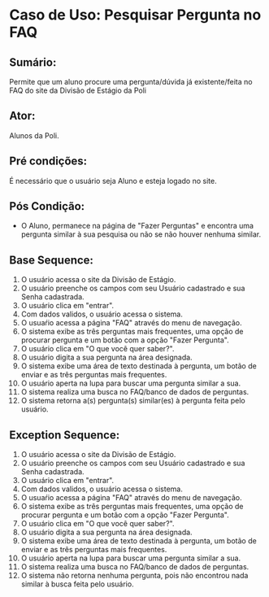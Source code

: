 # Caso de Uso: Pesquisar Pergunta no FAQ

## Sumário: 
Permite que um aluno procure uma pergunta/dúvida já existente/feita no FAQ do site da Divisão de Estágio da Poli

## Ator:
Alunos da Poli.

## Pré condições:
É necessário que o usuário seja Aluno e esteja logado no site.

## Pós Condição:
* O Aluno, permanece na página de "Fazer Perguntas" e encontra uma pergunta similar à sua pesquisa ou não se não houver nenhuma similar.

## Base Sequence:
1. O usuário acessa o site da Divisão de Estágio.
2. O usuário preenche os campos com seu Usuário cadastrado e sua Senha cadastrada.
3. O usuário clica em "entrar".
4. Com dados validos, o usuário acessa o sistema.
5. O usuaŕio acessa a página "FAQ" através do menu de navegação.
6. O sistema exibe as três perguntas mais frequentes, uma opção de procurar pergunta e um botão com a opção "Fazer Pergunta".
7. O usuário clica em "O que você quer saber?".
8. O usuário digita a sua pergunta na área designada.
9. O sistema exibe uma área de texto destinada à pergunta, um botão de enviar e as três perguntas mais frequentes.
10. O usuário aperta na lupa para buscar uma pergunta similar a sua.
11. O sistema realiza uma busca no FAQ/banco de dados de perguntas.
12. O sistema retorna a(s) pergunta(s) similar(es) à pergunta feita pelo usuário.

## Exception Sequence:
1. O usuário acessa o site da Divisão de Estágio.
2. O usuário preenche os campos com seu Usuário cadastrado e sua Senha cadastrada.
3. O usuário clica em "entrar".
4. Com dados validos, o usuário acessa o sistema.
5. O usuaŕio acessa a página "FAQ" através do menu de navegação.
6. O sistema exibe as três perguntas mais frequentes, uma opção de procurar pergunta e um botão com a opção "Fazer Pergunta".
7. O usuário clica em "O que você quer saber?".
8. O usuário digita a sua pergunta na área designada.
9. O sistema exibe uma área de texto destinada à pergunta, um botão de enviar e as três perguntas mais frequentes.
10. O usuário aperta na lupa para buscar uma pergunta similar a sua.
11. O sistema realiza uma busca no FAQ/banco de dados de perguntas.
12. O sistema não retorna nenhuma pergunta, pois não encontrou nada similar à busca feita pelo usuário.
